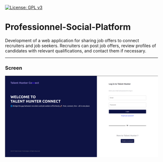 [![License: GPL v3](https://img.shields.io/badge/License-GPL%20v3-blue.svg)](https://www.gnu.org/licenses/gpl-3.0)

# Professionnel-Social-Platform

Development of a web application for sharing job offers to connect recruiters and job seekers. Recruiters can post job offers, review profiles of candidates with relevant qualifications, and contact them if necessary.

---

<h3>Screen</h3>

![alt](screens/scr1.png)
